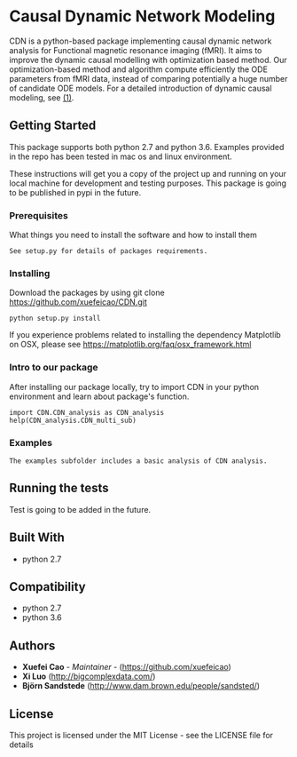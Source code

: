 # Causal Dynamic Network Modeling
CDN is a python-based package implementing causal dynamic network analysis for Functional magnetic resonance imaging (fMRI). It aims to improve the dynamic causal modelling with optimization based method. Our optimization-based  method and algorithm compute efficiently the ODE parameters from fMRI data, instead of comparing potentially a huge  number of candidate ODE models. For a detailed introduction of dynamic causal modeling, see [(1)].



## Getting Started
This package supports both python 2.7 and python 3.6.
Examples provided in the repo has been tested in mac os and linux environment. 

These instructions will get you a copy of the project up and running on your local machine for development and testing purposes. This package is going to be published in pypi in the future. 

### Prerequisites

What things you need to install the software and how to install them

```
See setup.py for details of packages requirements. 
```

### Installing

Download the packages by using git clone https://github.com/xuefeicao/CDN.git

```
python setup.py install
```

If you experience problems related to installing the dependency Matplotlib on OSX, please see https://matplotlib.org/faq/osx_framework.html 

### Intro to our package
After installing our package locally, try to import CDN in your python environment and learn about package's function. 
```
import CDN.CDN_analysis as CDN_analysis
help(CDN_analysis.CDN_multi_sub)
```


### Examples
```
The examples subfolder includes a basic analysis of CDN analysis.
```

## Running the tests

Test is going to be added in the future.

## Built With

* python 2.7

## Compatibility
* python 2.7
* python 3.6 

## Authors

* **Xuefei Cao** - *Maintainer* - (https://github.com/xuefeicao)
* **Xi Luo** (http://bigcomplexdata.com/)
* **Björn Sandstede** (http://www.dam.brown.edu/people/sandsted/)


## License

This project is licensed under the MIT License - see the LICENSE file for details

[(1)]:http://www.fil.ion.ucl.ac.uk/~karl/Dynamic%20causal%20modelling.pdf
